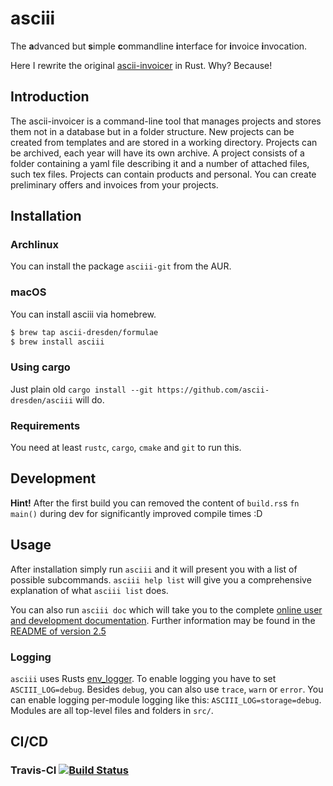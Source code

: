 # asciii

The **a**dvanced but **s**imple **c**ommandline **i**nterface for **i**nvoice **i**nvocation.

Here I rewrite the original [ascii-invoicer](http://github.com/ascii-dresden/ascii-invoicer) in Rust. Why? Because!

## Introduction

The ascii-invoicer is a command-line tool that manages projects and stores them not in a database but in a folder structure. New projects can be created from templates and are stored in a working directory. Projects can be archived, each year will have its own archive. A project consists of a folder containing a yaml file describing it and a number of attached files, such tex files. Projects can contain products and personal. You can create preliminary offers and invoices from your projects.


## Installation

### Archlinux
You can install the package `asciii-git` from the AUR.

### macOS

You can install asciii via homebrew.

```sh
$ brew tap ascii-dresden/formulae
$ brew install asciii
```

### Using cargo
Just plain old `cargo install --git https://github.com/ascii-dresden/asciii` will do.

### Requirements

You need at least `rustc`, `cargo`, `cmake` and `git` to run this.


## Development

**Hint!** After the first build you can removed the content of `build.rs`s `fn main()` during dev for significantly improved compile times :D

## Usage
After installation simply run `asciii` and it will present you with a list of possible subcommands. `asciii help list` will give you a comprehensive explanation of  what `asciii list` does.

You can also run `asciii doc` which will take you to the complete [online user and development documentation](http://ascii-dresden.github.io/asciii/doc).
Further information may be found in the [README of version 2.5](https://github.com/ascii-dresden/ascii-invoicer/blob/master/README.md)


### Logging

`asciii` uses Rusts [env_logger](http://doc.rust-lang.org/log/env_logger).
To enable logging you have to set `ASCIII_LOG=debug`.
Besides `debug`, you can also use `trace`, `warn` or `error`.
You can enable logging per-module logging like this: `ASCIII_LOG=storage=debug`.
Modules are all top-level files and folders in `src/`.

## CI/CD

### Travis-CI [![Build Status](https://travis-ci.org/ascii-dresden/asciii.svg?branch=master)](https://travis-ci.org/ascii-dresden/asciii)
